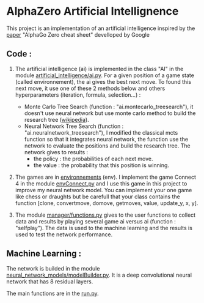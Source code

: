 # AlphaZero Artificial Intellignence
This project is an implementation of an artificial intelligence inspired by the [paper](https://medium.com/applied-data-science/alphago-zero-explained-in-one-diagram-365f5abf67e0) "AlphaGo Zero cheat sheet" develloped by Google 

## Code :
1. The artificial intelligence (ai) is implemented in the class "AI" in the module [artificial_intelligence/ai.py](https://github.com/JonathanVengadasalam/AlphaZero-Artificial-Intelligence/blob/master/artificial_intelligence/ai.py). For a given position of a game state (called environnement), the ai gives the best next move. To found this next move, it use one of these 2 methods below and others hyperparameters (iteration, formula, selection...) :
   - Monte Carlo Tree Search (function : "ai.montecarlo_treesearch"), it doesn't use neural network but use monte carlo method to build the research tree ([wikipedia](https://en.wikipedia.org/wiki/Monte_Carlo_tree_search)).
   - Neural Network Tree Search (function : "ai.neuralnetwork_treesearch"), I modified the classical mcts function so that it integrates neural network, the function use the network to evaluate the positions and build the research tree. The network gives to results :
     - the policy : the probabilities of each next move.
     - the value : the probability that this position is winning.

2. The games are in [environnements](https://github.com/JonathanVengadasalam/AlphaZero-Artificial-Intelligence/tree/master/environnements) (env). I implement the game Connect 4 in the module [envConnect.py](https://github.com/JonathanVengadasalam/AlphaZero-Artificial-Intelligence/blob/master/environnements/envConnect.py) and I use this game in this project to improve my neural network model. You can implement your one game like chess or draughts but be carefull that your class contains the function [clone, convertmove, domove, getmoves, value, update_y, x, y].

3. The module [manager/functions.py](https://github.com/JonathanVengadasalam/AlphaZero-Artificial-Intelligence/blob/master/manager/functions.py) gives to the user functions to collect data and results by playing several game ai versus ai (function : "selfplay"). The data is used to the machine learning and the results is used to test the network performance.

## Machine Learning :
The network is builded in the module [neural_network_models/modelBuilder.py](https://github.com/JonathanVengadasalam/AlphaZero-Artificial-Intelligence/blob/master/neural_network_models/modelBuilder.py). It is a deep convolutional neural network that has 8 residual layers.

The main functions are in the [run.py](https://github.com/JonathanVengadasalam/AlphaZero-Artificial-Intelligence/blob/master/run.py).


